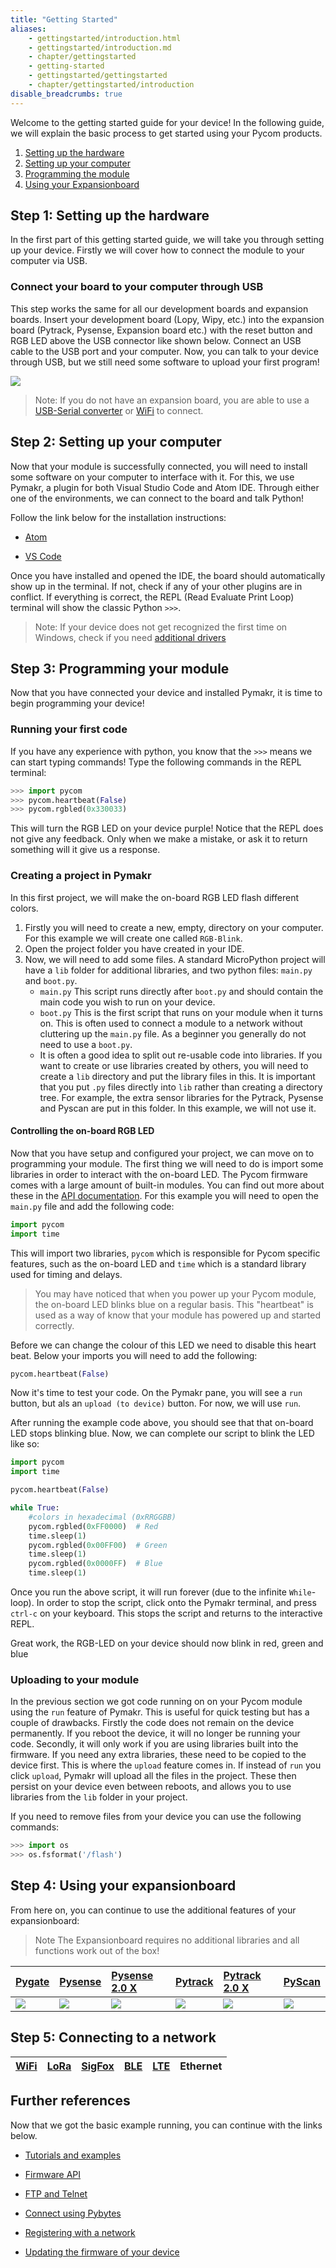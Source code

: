 ```yaml
---
title: "Getting Started"
aliases:
    - gettingstarted/introduction.html
    - gettingstarted/introduction.md
    - chapter/gettingstarted
    - getting-started
    - gettingstarted/gettingstarted
    - chapter/gettingstarted/introduction
disable_breadcrumbs: true
---
```


Welcome to the getting started guide for your device!
In the following guide, we will explain the basic process to get started using your Pycom products.

1. [Setting up the hardware](#step-1-setting-up-the-hardware)
2. [Setting up your computer](#step-2-setting-up-your-computer)
3. [Programming the module](#step-3-programming-your-module)
4. [Using your Expansionboard](#step-4-using-your-expansionboard)

<!-- ![](/gitbook/assets/getting_started%20%281%29.png) -->

## Step 1: Setting up the hardware

In the first part of this getting started guide, we will take you through setting up your device. Firstly we will cover how to connect the module to your computer via USB.

### Connect your board to your computer through USB

This step works the same for all our development boards and expansion boards. Insert your development board (Lopy, Wipy, etc.) into the expansion board (Pytrack, Pysense, Expansion board etc.) with the reset button and RGB LED above the USB connector like shown below. Connect an USB cable to the USB port and your computer. Now, you can talk to your device through USB, but we still need some software to upload your first program!

![](/gitbook/assets/expansion_board_3_lopy4.png)

>Note: If you do not have an expansion board, you are able to use a [USB-Serial converter](/gettingstarted/programming/usbserial/) or [WiFi](/gettingstarted/programming/ftp/) to connect.


## Step 2: Setting up your computer

Now that your module is successfully connected, you will need to install some software on your computer to interface with it. For this, we use Pymakr, a plugin for both Visual Studio Code and Atom IDE. Through either one of the environments, we can connect to the board and talk Python!

Follow the link below for the installation instructions:

- [Atom](/gettingstarted/software/atom/)

- [VS Code](/gettingstarted/software/vscode/)

Once you have installed and opened the IDE, the board should automatically show up in the terminal. If not, check if any of your other plugins are in conflict. If everything is correct, the REPL (Read Evaluate Print Loop) terminal will show the classic Python `>>>`.

>Note: If your device does not get recognized the first time on Windows, check if you need [additional drivers](/gettingstarted/software/drivers/)

## Step 3: Programming your module

Now that you have connected your device and installed Pymakr, it is time to begin programming your device!

### Running your first code
If you have any experience with python, you know that the `>>>` means we can start typing commands! Type the following commands in the REPL terminal:
```python
>>> import pycom
>>> pycom.heartbeat(False)
>>> pycom.rgbled(0x330033)
```
This will turn the RGB LED on your device purple! Notice that the REPL does not give any feedback. Only when we make a mistake, or ask it to return something will it give us a response.

### Creating a project in Pymakr
In this first project, we will make the on-board RGB LED flash different colors.

1. Firstly you will need to create a new, empty, directory on your computer. For this example we will create one called `RGB-Blink`.
2. Open the project folder you have created in your IDE.
3. Now, we will need to add some files. A standard MicroPython project will have a `lib` folder for additional libraries, and two python files: `main.py` and `boot.py`.
    * `main.py` This script runs directly after `boot.py` and should contain the main code you wish to run on your device.
    * `boot.py` This is the first script that runs on your module when it turns on. This is often used to connect a module to a network without cluttering up the `main.py` file. As a beginner you generally do not need to use a `boot.py`.
    * It is often a good idea to split out re-usable code into libraries. If you want to create or use libraries created by others, you will need to create a `lib` directory and put the library files in this. It is important that you put `.py` files directly into `lib` rather than creating a directory tree. For example, the extra sensor libraries for the Pytrack, Pysense and Pyscan are put in this folder. In this example, we will not use it.


#### Controlling the on-board RGB LED

Now that you have setup and configured your project, we can move on to programming your module. The first thing we will need to do is import some libraries in order to interact with the on-board LED. The Pycom firmware comes with a large amount of built-in modules. You can find out more about these in the [API documentation](/firmwareapi/introduction). For this example you will need to open the `main.py` file and add the following code:

```python
import pycom
import time
```

This will import two libraries, `pycom` which is responsible for Pycom specific features, such as the on-board LED and `time` which is a standard library used for timing and delays.

>You may have noticed that when you power up your Pycom module, the on-board LED blinks blue on a regular basis. This "heartbeat" is used as a way of know that your module has powered up and started correctly.

Before we can change the colour of this LED we need to disable this heart beat. Below your imports you will need to add the following:


```python
pycom.heartbeat(False)
```


Now it's time to test your code. On the Pymakr pane, you will see a `run` button, but als an `upload (to device)` button. For now, we will use `run`.

After running the example code above, you should see that that on-board LED stops blinking blue. Now, we can complete our script to blink the LED like so:

```python
import pycom
import time

pycom.heartbeat(False)

while True:
    #colors in hexadecimal (0xRRGGBB)
    pycom.rgbled(0xFF0000)  # Red
    time.sleep(1)
    pycom.rgbled(0x00FF00)  # Green
    time.sleep(1)
    pycom.rgbled(0x0000FF)  # Blue
    time.sleep(1)
```

Once you run the above script, it will run forever (due to the infinite `While`-loop). In order to stop the script, click onto the Pymakr terminal, and press `ctrl-c` on your keyboard. This stops the script and returns to the interactive REPL.

Great work, the RGB-LED on your device should now blink in red, green and blue

### Uploading to your module

In the previous section we got code running on on your Pycom module using the `run` feature of Pymakr. This is useful for quick testing but has a couple of drawbacks. Firstly the code does not remain on the device permanently. If you reboot the device, it will no longer be running your code. Secondly, it will only work if you are using libraries built into the firmware. If you need any extra libraries, these need to be copied to the device first. This is where the `upload` feature comes in. If instead of `run` you click `upload`, Pymakr will upload all the files in the project. These then persist on your device even between reboots, and allows you to use libraries from the `lib` folder in your project.

If you need to remove files from your device you can use the following commands:

```python
>>> import os
>>> os.fsformat('/flash')
```

## Step 4: Using your expansionboard
From here on, you can continue to use the additional features of your expansionboard:
>Note The Expansionboard requires no additional libraries and all functions work out of the box!

|[ Pygate](/datasheets/expansionboards/pygate/)| [Pysense](/datasheets/expansionboards/pysense/) | [Pysense 2.0 X](/datasheets/expansionboards/pysense2/)| [Pytrack](/datasheets/expansionboards/pytrack/)| [Pytrack 2.0 X](/datasheets/expansionboards/pytrack2/)| [PyScan ](/datasheets/expansionboards/pyscan/)|
|:----|:-----|:-----|:-----|:-----|:----|
| [![](/gitbook/assets/expansionboards/pygate.png)](/datasheets/expansionboards/pygate/)|[![](/gitbook/assets/expansionboards/pysense1.png)](/datasheets/expansionboards/pysense/) | [![](/gitbook/assets/expansionboards/pysense2.png)](/datasheets/expansionboards/pysense2/)| [![](/gitbook/assets/expansionboards/pytrack1.png)](/datasheets/expansionboards/pytrack/)| [![](/gitbook/assets/expansionboards/pytrack2.png)](/datasheets/expansionboards/pytrack2/)| [![](/gitbook/assets/expansionboards/pyscan.png)](/datasheets/expansionboards/pyscan/) |

## Step 5: Connecting to a network

|[WiFi](/tutorials/networks/wlan/) | [LoRa](/tutorials/networks/lora/) | [SigFox](/tutorials/networks/sigfox/) | [BLE](/tutorials/networks/ble/) | [LTE](/tutorials.networks/lte/) | Ethernet |
|:---|:---|:---|:---|:---|:---|
## Further references
Now that we got the basic example running, you can continue with the links below.


* [Tutorials and examples](/tutorials/)

* [Firmware API](/firmwareapi/)

* [FTP and Telnet](/gettingstarted/programming/ftp/)

* [Connect using Pybytes](/pybytes/getstarted/)

* [Registering with a network](/gettingstarted/registration/)

* [Updating the firmware of your device](/updatefirmware/)


<!--## Step 4: (Optional) Connect through WiFi (Telnet & FTP)

On boot, your device will initialize an Access Point (AP), together with a FTP and telnet server, to which you can communicate over WiFi. This feature can be very useful if you do not have physical access to your device. Look in your WiFi connections for the SSID: `xxpy-wlan-####`. Connect to it using the default password: ` `. -->
